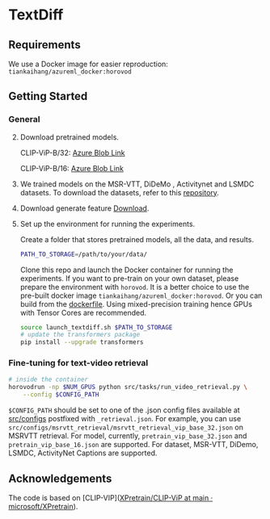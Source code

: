 # TextDiff

## Requirements 
We use a Docker image for easier reproduction: `tiankaihang/azureml_docker:horovod`


## Getting Started

### General

2. Download pretrained models.

    CLIP-ViP-B/32: [Azure Blob Link](https://hdvila.blob.core.windows.net/dataset/pretrain_clipvip_base_32.pt?sp=r&st=2023-03-16T05:02:41Z&se=2027-05-31T13:02:41Z&spr=https&sv=2021-12-02&sr=b&sig=91OEG2MuszQmr16N%2Bt%2FLnvlwY3sc9CNhbyxYT9rupw0%3D)

    CLIP-ViP-B/16: [Azure Blob Link](https://hdvila.blob.core.windows.net/dataset/pretrain_clipvip_base_16.pt?sp=r&st=2023-03-16T05:02:05Z&se=2026-07-31T13:02:05Z&spr=https&sv=2021-12-02&sr=b&sig=XNd7fZSsUhW7eesL3hTfYUMiAvCCN3Bys2TadXlWzFU%3D)

3. We trained models on the MSR-VTT, DiDeMo , Activitynet and LSMDC datasets. To download the datasets, refer to this [repository](https://github.com/ArrowLuo/CLIP4Clip).

3. Download  generate feature [Download](https://drive.google.com/drive/folders/1vCfRlMCB5QgzliqC5eocUxj1BDJpkZdW?usp=sharing).

4. Set up the environment for running the experiments.

    Create a folder that stores pretrained models, all the data, and results.
    ```bash
    PATH_TO_STORAGE=/path/to/your/data/
    ```
    Clone this repo and launch the Docker container for running the experiments. 
    If you want to pre-train on your own dataset, please prepare the environment with `horovod`. It is a better choice to use the pre-built docker image `tiankaihang/azureml_docker:horovod`. Or you can build from the [dockerfile](./docker/Dockerfile).
    Using mixed-precision training hence GPUs with Tensor Cores are recommended.

    ```bash
    source launch_textdiff.sh $PATH_TO_STORAGE
    # update the transformers package
    pip install --upgrade transformers
    ```

### Fine-tuning for text-video retrieval

```bash
# inside the container
horovodrun -np $NUM_GPUS python src/tasks/run_video_retrieval.py \
    --config $CONFIG_PATH 
```

`$CONFIG_PATH` should be set to one of the .json config files available at [src/configs](src/configs) postfixed with `_retrieval.json`. For example, you can use `src/configs/msrvtt_retrieval/msrvtt_retrieval_vip_base_32.json` on MSRVTT retrieval. For model, currently, `pretrain_vip_base_32.json` and `pretrain_vip_base_16.json` are supported. For dataset, MSR-VTT, DiDemo, LSMDC, ActivityNet Captions are supported.

## Acknowledgements
The code is based on [CLIP-VIP]([XPretrain/CLIP-ViP at main · microsoft/XPretrain](https://github.com/microsoft/XPretrain/tree/main/CLIP-ViP)).
